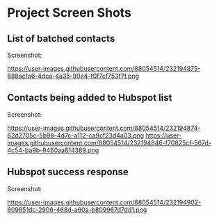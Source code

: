 # Project Screen Shots


## List of batched contacts

Screenshot:

https://user-images.githubusercontent.com/88054514/232194875-888ac1a6-4dce-4a35-90e4-f0f7cf753f7f.png

## Contacts being added to Hubspot list

Screenshot:

https://user-images.githubusercontent.com/88054514/232194874-62d2705c-5b98-4d7c-a112-ca9cf23d4a03.png
https://user-images.githubusercontent.com/88054514/232194846-f70825cf-567d-4c54-ba9b-9460aa814389.png

## Hubspot success response

Screenshot:

https://user-images.githubusercontent.com/88054514/232194902-609851dc-2906-468d-a60a-b809967d7dd1.png

